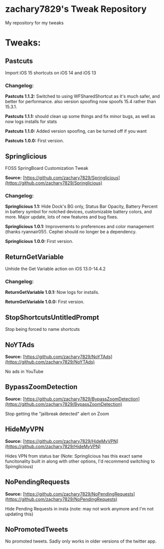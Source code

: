 # zachary7829's Tweak Repository
My repository for my tweaks

# Tweaks:

## Pastcuts

Import iOS 15 shortcuts on iOS 14 and iOS 13

### Changelog:

**Pastcuts 1.1.2:** Switched to using WFSharedShortcut as it's much safer, and better for performance. also version spoofing now spoofs 15.4 rather than 15.3.1.

**Pastcuts 1.1.1:** should clean up some things and fix minor bugs, as well as now logs installs for stats

**Pastcuts 1.1.0:** Added version spoofing, can be turned off if you want

**Pastcuts 1.0.0:** First version.

## Springlicious

FOSS SpringBoard Customization Tweak

**Source:** [https://github.com/zachary7829/Springlicious](https://github.com/zachary7829/Springlicious)

### Changelog:

**Springlicious 1.1:** Hide Dock's BG only, Status Bar Opacity, Battery Percent in battery symbol for notched devices, customizable battery colors, and more. Major update, lots of new features and bug fixes.

**Springlicious 1.0.1:** Improvements to preferences and color management (thanks ryannair05!). Cephei should no longer be a dependency.

**Springlicious 1.0.0:** First version.

## ReturnGetVariable

Unhide the Get Variable action on iOS 13.0-14.4.2

### Changelog:

**ReturnGetVariable 1.0.1:** Now logs for installs.

**ReturnGetVariable 1.0.0:** First version.

## StopShortcutsUntitledPrompt

Stop being forced to name shortcuts

## NoYTAds

**Source:** [https://github.com/zachary7829/NoYTAds](https://github.com/zachary7829/NoYTAds)

No ads in YouTube

## BypassZoomDetection

**Source:** [https://github.com/zachary7829/BypassZoomDetection](https://github.com/zachary7829/BypassZoomDetection)

Stop getting the "jailbreak detected" alert on Zoom

## HideMyVPN

**Source:** [https://github.com/zachary7829/HideMyVPN](https://github.com/zachary7829/HideMyVPN)

Hides VPN from status bar (Note: Springlicious has this exact same funcitonality built in along with other options, I'd recommend switching to Spirnglicious)

## NoPendingRequests

**Source:** [https://github.com/zachary7829/NoPendingRequests](https://github.com/zachary7829/NoPendingRequests)

Hide Pending Requests in insta (note: may not work anymore and I'm not updating this)

## NoPromotedTweets

No promoted tweets. Sadly only works in older versions of the twitter app.